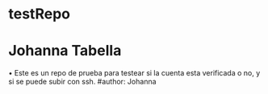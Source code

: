 # testRepo

#  Johanna Tabella

• Este es un repo de prueba para testear si la cuenta esta verificada o no, y si se puede subir con ssh. #author: Johanna 